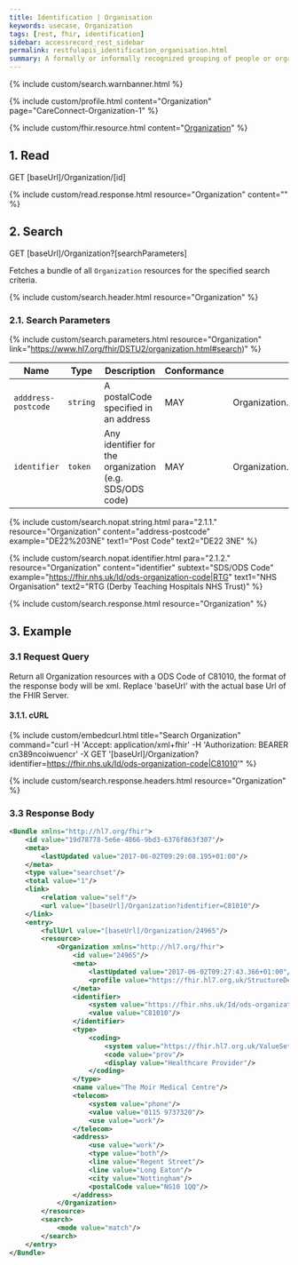 ```yaml
---
title: Identification | Organisation
keywords: usecase, Organization
tags: [rest, fhir, identification]
sidebar: accessrecord_rest_sidebar
permalink: restfulapis_identification_organisation.html
summary: A formally or informally recognized grouping of people or organizations formed for the purpose of achieving some form of collective action. Includes companies, institutions, corporations, departments, community groups, healthcare practice groups, etc.
---
```

{% include custom/search.warnbanner.html %}

{% include custom/profile.html content="Organization" page="CareConnect-Organization-1" %}

{% include custom/fhir.resource.html content="[Organization](https://www.hl7.org/fhir/DSTU2/organization.html)" %}

## 1. Read ##

<div markdown="span" class="alert alert-success" role="alert">
GET [baseUrl]/Organization/[id]</div>

{% include custom/read.response.html resource="Organization" content="" %}

## 2. Search ##

<div markdown="span" class="alert alert-success" role="alert">
GET [baseUrl]/Organization?[searchParameters]</div>

Fetches a bundle of all `Organization` resources for the specified search criteria.

{% include custom/search.header.html resource="Organization" %}

### 2.1. Search Parameters ###

{% include custom/search.parameters.html resource="Organization"     link="https://www.hl7.org/fhir/DSTU2/organization.html#search)" %}

| Name | Type | Description | Conformance  | Path |
|------|------|-------------|-------|------|
| `adddress-postcode` | `string` | A postalCode specified in an address | MAY | Organization.address.postalCode |
| `identifier` | `token` | 	Any identifier for the organization (e.g. SDS/ODS code) | MAY | Organization.identifier |

<!--
| `name` | `string` | A portion of the name of the organisation | | Organization.name |
-->

{% include custom/search.nopat.string.html para="2.1.1." resource="Organization" content="address-postcode"  example="DE22%203NE" text1="Post Code" text2="DE22 3NE" %}

{% include custom/search.nopat.identifier.html para="2.1.2." resource="Organization" content="identifier" subtext="SDS/ODS Code" example="https://fhir.nhs.uk/Id/ods-organization-code|RTG" text1="NHS Organisation" text2="RTG (Derby Teaching Hospitals NHS Trust)" %}

{% include custom/search.response.html resource="Organization" %}

## 3. Example ##

### 3.1 Request Query ###

Return all Organization resources with a ODS Code of C81010, the format of the response body will be xml. Replace 'baseUrl' with the actual base Url of the FHIR Server.

#### 3.1.1. cURL ####

{% include custom/embedcurl.html title="Search Organization" command="curl -H 'Accept: application/xml+fhir' -H 'Authorization: BEARER cn389ncoiwuencr' -X GET  '[baseUrl]/Organization?identifier=https://fhir.nhs.uk/Id/ods-organization-code|C81010'" %}

{% include custom/search.response.headers.html resource="Organization" %}

### 3.3 Response Body ###

```xml
<Bundle xmlns="http://hl7.org/fhir">
    <id value="19d78778-5e6e-4866-9bd3-6376f863f307"/>
    <meta>
        <lastUpdated value="2017-06-02T09:29:08.195+01:00"/>
    </meta>
    <type value="searchset"/>
    <total value="1"/>
    <link>
        <relation value="self"/>
        <url value="[baseUrl]/Organization?identifier=C81010"/>
    </link>
    <entry>
        <fullUrl value="[baseUrl]/Organization/24965"/>
        <resource>
            <Organization xmlns="http://hl7.org/fhir">
                <id value="24965"/>
                <meta>
                    <lastUpdated value="2017-06-02T09:27:43.366+01:00"/>
                    <profile value="https://fhir.hl7.org.uk/StructureDefinition/CareConnect-Organization-1"/>
                </meta>
                <identifier>
                    <system value="https://fhir.nhs.uk/Id/ods-organization-code"/>
                    <value value="C81010"/>
                </identifier>
                <type>
                    <coding>
                        <system value="https://fhir.hl7.org.uk/ValueSet/organisation-type-1"/>
                        <code value="prov"/>
                        <display value="Healthcare Provider"/>
                    </coding>
                </type>
                <name value="The Moir Medical Centre"/>
                <telecom>
                    <system value="phone"/>
                    <value value="0115 9737320"/>
                    <use value="work"/>
                </telecom>
                <address>
                    <use value="work"/>
                    <type value="both"/>
                    <line value="Regent Street"/>
                    <line value="Long Eaton"/>
                    <city value="Nottingham"/>
                    <postalCode value="NG10 1QQ"/>
                </address>
            </Organization>
        </resource>
        <search>
            <mode value="match"/>
        </search>
    </entry>
</Bundle>
```
